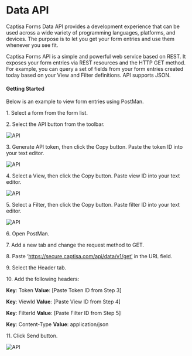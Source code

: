 # Data API

Captisa Forms Data API provides a development experience that can be used across a wide variety of programming languages, platforms, and devices. The purpose is to let you get your form entries and use them whenever you see fit.

Captisa Forms API is a simple and powerful web service based on REST. It exposes your form entries via REST resources and the HTTP GET method. For example, you can query a set of fields from your form entries created today based on your View and Filter definitions. API supports JSON.

#### Getting Started

Below is an example to view form entries using PostMan.

1\. Select a form from the form list.

2\. Select the API button from the toolbar.

![API](https://captisacdn.blob.core.windows.net/img/api-1.PNG)

3\. Generate API token, then click the Copy button. Paste the token ID into your text editor.

![API](https://captisacdn.blob.core.windows.net/img/api-2.PNG)

4\. Select a View, then click the Copy button. Paste view ID into your text editor.

![API](https://captisacdn.blob.core.windows.net/img/api-3.PNG)

5\. Select a Filter, then click the Copy button. Paste filter ID into your text editor.

![API](https://captisacdn.blob.core.windows.net/img/api-4.PNG)

6\. Open PostMan.

7\. Add a new tab and change the request method to GET.

8\. Paste ‘https://secure.captisa.com/api/data/v1/get’ in the URL field.

9\. Select the Header tab.

10\. Add the following headers:

**Key**: Token **Value**: \[Paste Token ID from Step 3]

**Key**: ViewId **Value**: \[Paste View ID from Step 4]

**Key**: FilterId **Value**: \[Paste Filter ID from Step 5]

**Key**: Content-Type **Value**: application/json

11\. Click Send button.

![API](https://captisacdn.blob.core.windows.net/img/api-5.PNG)
